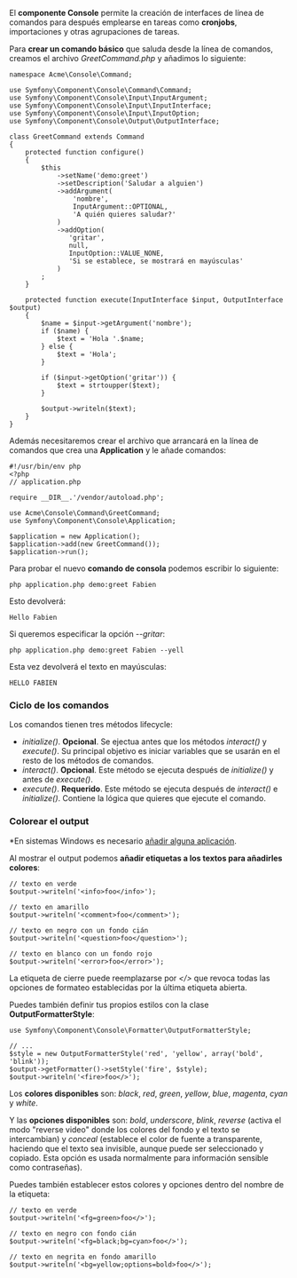 El **componente Console** permite la creación de interfaces de línea de comandos para después emplearse en tareas como **cronjobs**, importaciones y otras agrupaciones de tareas.

Para **crear un comando básico** que saluda desde la línea de comandos, creamos el archivo _GreetCommand.php_ y añadimos lo siguiente:

```
namespace Acme\Console\Command;

use Symfony\Component\Console\Command\Command;
use Symfony\Component\Console\Input\InputArgument;
use Symfony\Component\Console\Input\InputInterface;
use Symfony\Component\Console\Input\InputOption;
use Symfony\Component\Console\Output\OutputInterface;

class GreetCommand extends Command
{
    protected function configure()
    {
        $this
            ->setName('demo:greet')
            ->setDescription('Saludar a alguien')
            ->addArgument(
                'nombre',
                InputArgument::OPTIONAL,
                'A quién quieres saludar?'
            )
            ->addOption(
               'gritar',
               null,
               InputOption::VALUE_NONE,
               'Si se establece, se mostrará en mayúsculas'
            )
        ;
    }

    protected function execute(InputInterface $input, OutputInterface $output)
    {
        $name = $input->getArgument('nombre');
        if ($name) {
            $text = 'Hola '.$name;
        } else {
            $text = 'Hola';
        }

        if ($input->getOption('gritar')) {
            $text = strtoupper($text);
        }

        $output->writeln($text);
    }
}
```

Además necesitaremos crear el archivo que arrancará en la línea de comandos que crea una **Application** y le añade comandos:

```
#!/usr/bin/env php
<?php
// application.php

require __DIR__.'/vendor/autoload.php';

use Acme\Console\Command\GreetCommand;
use Symfony\Component\Console\Application;

$application = new Application();
$application->add(new GreetCommand());
$application->run();
```

Para probar el nuevo **comando de consola** podemos escribir lo siguiente:

```
php application.php demo:greet Fabien
```

Esto devolverá:

```
Hello Fabien
```

Si queremos especificar la opción _--gritar_:

```
php application.php demo:greet Fabien --yell
```

Esta vez devolverá el texto en mayúsculas:

```
HELLO FABIEN
```

### Ciclo de los comandos

Los comandos tienen tres métodos lifecycle:

*   _initialize()_. **Opcional**. Se ejectua antes que los métodos _interact()_ y _execute()_. Su principal objetivo es iniciar variables que se usarán en el resto de los métodos de comandos.
*   _interact()_. **Opcional**. Este método se ejecuta después de _initialize()_ y antes de _execute()_.
*   _execute()_. **Requerido**. Este método se ejecuta después de _interact()_ e _initialize()_. Contiene la lógica que quieres que ejecute el comando.

### Colorear el output

*En sistemas Windows es necesario [añadir alguna aplicación](http://symfony.com/doc/current/components/console/introduction.html#coloring-the-output).

Al mostrar el output podemos **añadir etiquetas a los textos para añadirles colores**:

```
// texto en verde
$output->writeln('<info>foo</info>');

// texto en amarillo
$output->writeln('<comment>foo</comment>');

// texto en negro con un fondo cián
$output->writeln('<question>foo</question>');

// texto en blanco con un fondo rojo
$output->writeln('<error>foo</error>');
```

La etiqueta de cierre puede reemplazarse por _</>_ que revoca todas las opciones de formateo establecidas por la última etiqueta abierta.

Puedes también definir tus propios estilos con la clase **OutputFormatterStyle**:

```
use Symfony\Component\Console\Formatter\OutputFormatterStyle;

// ...
$style = new OutputFormatterStyle('red', 'yellow', array('bold', 'blink'));
$output->getFormatter()->setStyle('fire', $style);
$output->writeln('<fire>foo</>');
```

 Los **colores disponibles** son: _black_, _red_, _green_, _yellow_, _blue_, _magenta_, _cyan_ y _white_.

Y las **opciones disponibles** son: _bold_, _underscore_, _blink_, _reverse_ (activa el modo "reverse video" donde los colores del fondo y el texto se intercambian) y _conceal_ (establece el color de fuente a transparente, haciendo que el texto sea invisible, aunque puede ser seleccionado y copiado. Esta opción es usada normalmente para información sensible como contraseñas).

 Puedes también establecer estos colores y opciones dentro del nombre de la etiqueta:

```
// texto en verde
$output->writeln('<fg=green>foo</>');

// texto en negro con fondo cián
$output->writeln('<fg=black;bg=cyan>foo</>');

// texto en negrita en fondo amarillo
$output->writeln('<bg=yellow;options=bold>foo</>');
```